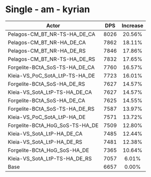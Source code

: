 # Single - am - kyrian
| Actor | DPS | Increase |
|---|:---:|:---:|
|Pelagos-CM_BT_NR-TS-HA_DE_CA|8026|20.56%|
|Pelagos-CM_BT_NR-HA_DE_CA|7862|18.11%|
|Pelagos-CM_BT_NR-HA_DE_RS|7846|17.86%|
|Pelagos-CM_BT_NR-TS-HA_DE_RS|7832|17.65%|
|Forgelite-BCtA_SoS-TS-HA_DE_CA|7760|16.57%|
|Kleia-VS_PoC_SotA_LtP-TS-HA_DE|7723|16.01%|
|Forgelite-BCtA_SoS-HA_DE_RS|7627|14.57%|
|Kleia-VS_SotA_LtP-TS-HA_DE_CA|7627|14.57%|
|Forgelite-BCtA_SoS-HA_DE_CA|7625|14.55%|
|Forgelite-BCtA_SoS-TS-HA_DE_RS|7587|13.97%|
|Kleia-VS_PoC_SotA_LtP-HA_DE|7571|13.72%|
|Forgelite-BCtA_HoG_SoS-TS-HA_DE|7509|12.80%|
|Kleia-VS_SotA_LtP-HA_DE_CA|7485|12.44%|
|Kleia-VS_SotA_LtP-HA_DE_RS|7481|12.38%|
|Forgelite-BCtA_HoG_SoS-HA_DE|7365|10.64%|
|Kleia-VS_SotA_LtP-TS-HA_DE_RS|7057|6.01%|
|Base|6657|0.00%|
